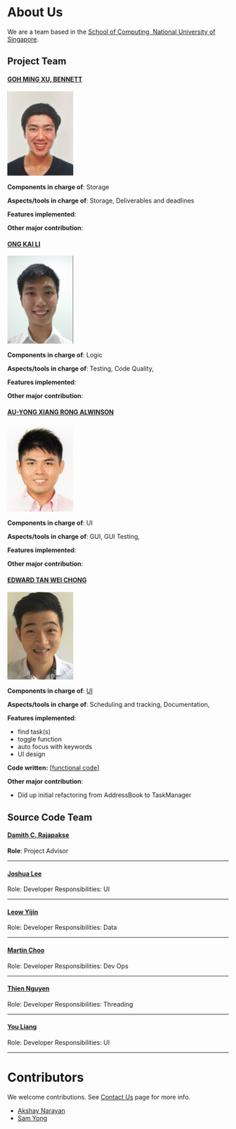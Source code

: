 # About Us

We are a team based in the [School of Computing, National University of Singapore](http://www.comp.nus.edu.sg).

## Project Team

#### [GOH MING XU, BENNETT](https://github.com/bennettgo) <br>

<img src="images/bennettgo.jpg" width="150"><br>

**Components in charge of**: Storage <br>

**Aspects/tools in charge of**: Storage, Deliverables and deadlines <br>

**Features implemented**: 


**Other major contribution**:


#### [ONG KAI LI](https://github.com/kailii) <br>

<img src="images/kailii.jpg" width="150"><br>

**Components in charge of**: Logic

**Aspects/tools in charge of**: Testing, Code Quality,

**Features implemented**: 


**Other major contribution**:


#### [AU-YONG XIANG RONG ALWINSON](https://github.com/alwinsonauyong) <br>

<img src="images/alwinsonauyong.jpg" width="150"><br>

**Components in charge of**: UI

**Aspects/tools in charge of**: GUI, GUI Testing,

**Features implemented**: 


**Other major contribution**:


#### [EDWARD TAN WEI CHONG](https://github.com/EdCS2103) <br>

<img src="images/EdCS2103.jpg" width="150"><br>

**Components in charge of**: [UI](https://github.com/CS2103JAN2017-T16-B1/main/blob/master/docs/DeveloperGuide.md#UI-component)

**Aspects/tools in charge of**: Scheduling and tracking, Documentation,

**Features implemented**: 
* find task(s)
* toggle function
* auto focus with keywords
* UI design

**Code written:** [[functional code](../collated/main/A0139509X.md)]

**Other major contribution**:
* Did up initial refactoring from AddressBook to TaskManager


## Source Code Team

#### [Damith C. Rajapakse](http://www.comp.nus.edu.sg/~damithch) <br>
**Role**: Project Advisor

-----

#### [Joshua Lee](http://github.com/lejolly)
Role: Developer
Responsibilities: UI

-----

#### [Leow Yijin](http://github.com/yijinl)
Role: Developer
Responsibilities: Data

-----

#### [Martin Choo](http://github.com/m133225)
Role: Developer
Responsibilities: Dev Ops

-----

#### [Thien Nguyen](https://github.com/ndt93)
 Role: Developer
 Responsibilities: Threading

 -----

#### [You Liang](http://github.com/yl-coder)
 Role: Developer
 Responsibilities: UI

 -----

# Contributors

We welcome contributions. See [Contact Us](ContactUs.md) page for more info.

* [Akshay Narayan](https://github.com/se-edu/addressbook-level4/pulls?q=is%3Apr+author%3Aokkhoy)
* [Sam Yong](https://github.com/se-edu/addressbook-level4/pulls?q=is%3Apr+author%3Amauris)
